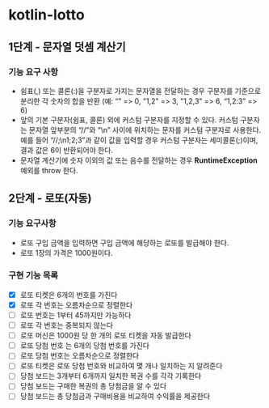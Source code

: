 # kotlin-lotto

## 1단계 - 문자열 덧셈 계산기

### 기능 요구 사항

- 쉼표(,) 또는 콜론(:)을 구분자로 가지는 문자열을 전달하는 경우 구분자를 기준으로 분리한 각 숫자의 합을 반환 (예: “” => 0, "1,2" => 3, "1,2,3" => 6, “1,2:3” => 6)
- 앞의 기본 구분자(쉼표, 콜론) 외에 커스텀 구분자를 지정할 수 있다. 커스텀 구분자는 문자열 앞부분의 “//”와 “\n” 사이에 위치하는 문자를 커스텀 구분자로 사용한다. 예를 들어 “//;\n1;2;3”과 같이 값을 입력할 경우 커스텀 구분자는 세미콜론(;)이며, 결과 값은 6이 반환되어야 한다.
- 문자열 계산기에 숫자 이외의 값 또는 음수를 전달하는 경우 **RuntimeException** 예외를 throw 한다.


## 2단계 - 로또(자동)

### 기능 요구사항

- 로또 구입 금액을 입력하면 구입 금액에 해당하는 로또를 발급해야 한다.
- 로또 1장의 가격은 1000원이다.

### 구현 기능 목록
- [x] 로또 티켓은 6개의 번호를 가진다
- [x] 로또 각 번호는 오름차순으로 정렬한다
- [ ] 로또 번호는 1부터 45까지만 가능하다
- [ ] 로또 각 번호는 중복되지 않는다
- [ ] 로또 머신은 1000원 당 한 개의 로또 티켓을 자동 발급한다
- [ ] 로또 당첨 번호 는 6개의 당첨 번호를 가진다
- [ ] 로또 당첨 번호는 오름차순으로 정렬한다
- [ ] 로또 티켓은 로또 당첨 번호와 비교하여 몇 개나 일치하는 지 알려준다
- [ ] 당첨 보드는 3개부터 6개까지 일치한 복권 수를 각각 기록한다
- [ ] 당첨 보드는 구매한 복권의 총 당첨금을 알  수 있다
- [ ] 당첨 보드는 총 당첨금과 구매비용을 비교하여 수익률을 제공한다 
